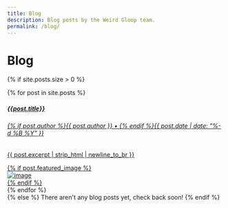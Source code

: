```yaml
---
title: Blog
description: Blog posts by the Weird Gloop team.
permalink: /blog/
---
```


# Blog

{% if site.posts.size > 0 %}
<div class="posts all-posts-list">
    <div class="row" style="gap: 1em;">
        {% for post in site.posts %}
        <div class="post-col">
            <a href="{{post.url}}" class="card text-white">
                <div class="card-body">
                    <h5 class="card-title">{{post.title}}</h5>
                    <h6 class="card-subtitle">{% if post.author %}{{ post.author }} &#8226; {% endif %}{{ post.date | date: "%-d %B %Y" }}</h6>
                    <p>{{ post.excerpt | strip_html | newline_to_br }}</p>
                </div>
                {% if post.featured_image %}
                <div class="card-img">
                    <img src="/images/posts/{{post.featured_image}}" alt="image" />
                </div>
                {% endif %}
            </a>
        </div>
        {% endfor %}
    </div>
</div>
{% else %}
There aren't any blog posts yet, check back soon!
{% endif %}
